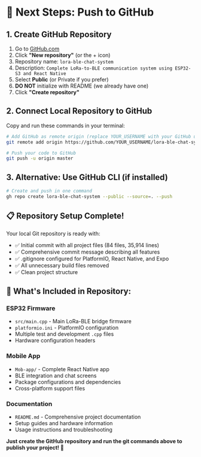 # 🚀 Next Steps: Push to GitHub

## 1. Create GitHub Repository

1. Go to [GitHub.com](https://github.com)
2. Click **"New repository"** (or the + icon)
3. Repository name: `lora-ble-chat-system`
4. Description: `Complete LoRa-to-BLE communication system using ESP32-S3 and React Native`
5. Select **Public** (or Private if you prefer)
6. **DO NOT** initialize with README (we already have one)
7. Click **"Create repository"**

## 2. Connect Local Repository to GitHub

Copy and run these commands in your terminal:

```bash
# Add GitHub as remote origin (replace YOUR_USERNAME with your GitHub username)
git remote add origin https://github.com/YOUR_USERNAME/lora-ble-chat-system.git

# Push your code to GitHub
git push -u origin master
```

## 3. Alternative: Use GitHub CLI (if installed)

```bash
# Create and push in one command
gh repo create lora-ble-chat-system --public --source=. --push
```

## 📋 Repository Setup Complete!

Your local Git repository is ready with:
- ✅ Initial commit with all project files (84 files, 35,914 lines)
- ✅ Comprehensive commit message describing all features
- ✅ .gitignore configured for PlatformIO, React Native, and Expo
- ✅ All unnecessary build files removed
- ✅ Clean project structure

## 🎯 What's Included in Repository:

### ESP32 Firmware
- `src/main.cpp` - Main LoRa-BLE bridge firmware
- `platformio.ini` - PlatformIO configuration
- Multiple test and development `.cpp` files
- Hardware configuration headers

### Mobile App
- `Mob-app/` - Complete React Native app
- BLE integration and chat screens
- Package configurations and dependencies
- Cross-platform support files

### Documentation
- `README.md` - Comprehensive project documentation
- Setup guides and hardware information
- Usage instructions and troubleshooting

**Just create the GitHub repository and run the git commands above to publish your project! 🎉**